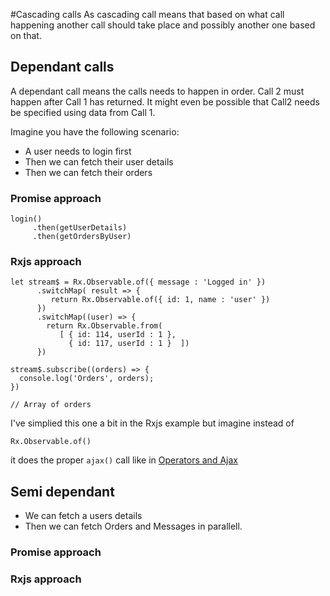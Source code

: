 #Cascading calls 
As cascading call means that based on what call happening another call should take place and possibly another one based on that.

## Dependant calls
A dependant call means the calls needs to happen in order. Call 2 must happen after Call 1 has returned. It might even be possible that Call2 needs be specified using data from Call 1.

Imagine you have the following scenario:
- A user needs to login first
- Then we can fetch their user details
- Then we can fetch their orders

### Promise approach
```
login()
     .then(getUserDetails)
     .then(getOrdersByUser)
```
### Rxjs approach

```
let stream$ = Rx.Observable.of({ message : 'Logged in' })
      .switchMap( result => {
         return Rx.Observable.of({ id: 1, name : 'user' })
      })
      .switchMap((user) => {
        return Rx.Observable.from(
           [ { id: 114, userId : 1 },
             { id: 117, userId : 1 }  ])
      })

stream$.subscribe((orders) => {
  console.log('Orders', orders);
})

// Array of orders
```      

I've simplied this one a bit in the Rxjs example but imagine instead of 

```
Rx.Observable.of()
```
it does the proper `ajax()` call like in [Operators and Ajax](/operators-and-ajax.md)
## Semi dependant
- We can fetch a users details
- Then we can fetch Orders and Messages in parallell.

### Promise approach
### Rxjs approach

